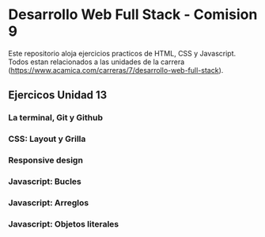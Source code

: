 ﻿# Desarrollo Web Full Stack - Comision 9

Este repositorio aloja ejercicios practicos de HTML, CSS y Javascript. Todos estan relacionados a las unidades de la carrera (https://www.acamica.com/carreras/7/desarrollo-web-full-stack).

## Ejercicos Unidad 13

### La terminal, Git y Github

### CSS: Layout y Grilla

### Responsive design

### Javascript: Bucles

### Javascript: Arreglos

### Javascript: Objetos literales
